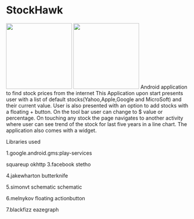 # StockHawk
 <img src="https://cloud.githubusercontent.com/assets/13324542/17388789/4bb9b1fe-59b3-11e6-847b-0cab09a9106c.png" width="180">
 <img src="https://cloud.githubusercontent.com/assets/13324542/17388790/4bd44bfe-59b3-11e6-8ab5-b027b0cc0fc9.png" width="180">
Android application to find stock prices from the internet This Application upon start presents user with a list of default stocks(Yahoo,Apple,Google and MicroSoft) and their current value. User is also presented with an option to add stocks with a floating + button. On the tool bar user can change to $ value or percentage. On touching any stock the page navigates to another activity where user can see trend of the stock for last five years in a line chart. The application also comes with a widget.

Libraries used

1.google.android.gms:play-services

squareup okhttp
3.facebook stetho

4.jakewharton butterknife

5.simonvt schematic schematic

6.melnykov floating actionbutton

7.blackfizz eazegraph
